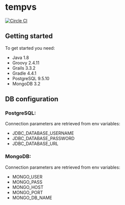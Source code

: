 # tempvs
[![Circle CI](https://circleci.com/gh/ahlinist/tempvs/tree/master.svg?&style=shield)](https://circleci.com/gh/ahlinist/tempvs/tree/master)
## Getting started

To get started you need:
 * Java 1.8
 * Groovy 2.4.11
 * Grails 3.3.2
 * Gradle 4.4.1
 * PostgreSQL 9.5.10
 * MongoDB 3.2
 
## DB configuration

### PostgreSQL:
Connection parameters are retrieved from env variables:
 * JDBC_DATABASE_USERNAME
 * JDBC_DATABASE_PASSWORD
 * JDBC_DATABASE_URL

### MongoDB:
Connection parameters are retrieved from env variables:
 * MONGO_USER
 * MONGO_PASS
 * MONGO_HOST
 * MONGO_PORT
 * MONGO_DB_NAME
 